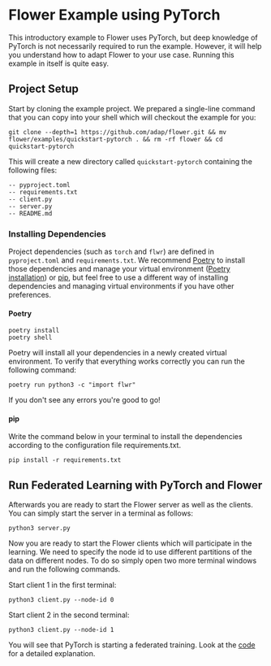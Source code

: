 # Flower Example using PyTorch

This introductory example to Flower uses PyTorch, but deep knowledge of PyTorch is not necessarily required to run the example. However, it will help you understand how to adapt Flower to your use case.
Running this example in itself is quite easy.

## Project Setup

Start by cloning the example project. We prepared a single-line command that you can copy into your shell which will checkout the example for you:

```shell
git clone --depth=1 https://github.com/adap/flower.git && mv flower/examples/quickstart-pytorch . && rm -rf flower && cd quickstart-pytorch
```

This will create a new directory called `quickstart-pytorch` containing the following files:

```shell
-- pyproject.toml
-- requirements.txt
-- client.py
-- server.py
-- README.md
```

### Installing Dependencies

Project dependencies (such as `torch` and `flwr`) are defined in `pyproject.toml` and `requirements.txt`. We recommend [Poetry](https://python-poetry.org/docs/) to install those dependencies and manage your virtual environment ([Poetry installation](https://python-poetry.org/docs/#installation)) or [pip](https://pip.pypa.io/en/latest/development/), but feel free to use a different way of installing dependencies and managing virtual environments if you have other preferences.

#### Poetry

```shell
poetry install
poetry shell
```

Poetry will install all your dependencies in a newly created virtual environment. To verify that everything works correctly you can run the following command:

```shell
poetry run python3 -c "import flwr"
```

If you don't see any errors you're good to go!

#### pip

Write the command below in your terminal to install the dependencies according to the configuration file requirements.txt.

```shell
pip install -r requirements.txt
```

## Run Federated Learning with PyTorch and Flower

Afterwards you are ready to start the Flower server as well as the clients. You can simply start the server in a terminal as follows:

```shell
python3 server.py
```

Now you are ready to start the Flower clients which will participate in the learning. We need to specify the node id to 
use different partitions of the data on different nodes.  To do so simply open two more terminal windows and run the 
following commands.

Start client 1 in the first terminal:

```shell
python3 client.py --node-id 0
```

Start client 2 in the second terminal:

```shell
python3 client.py --node-id 1
```

You will see that PyTorch is starting a federated training. Look at the [code](https://github.com/adap/flower/tree/main/examples/quickstart-pytorch) for a detailed explanation.
